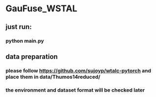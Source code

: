 # GauFuse_WSTAL
## just run:
### python main.py
## data preparation
### please follow https://github.com/sujoyp/wtalc-pytorch and place them in data/Thumos14reduced/

### the environment and dataset format will be checked later
